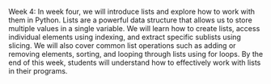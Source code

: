 Week 4:
In week four, we will introduce lists and explore how to work with them in Python. Lists are a powerful data structure that allows us to store multiple values in a single variable. We will learn how to create lists, access individual elements using indexing, and extract specific sublists using slicing. We will also cover common list operations such as adding or removing elements, sorting, and looping through lists using for loops. By the end of this week, students will understand how to effectively work with lists in their programs.